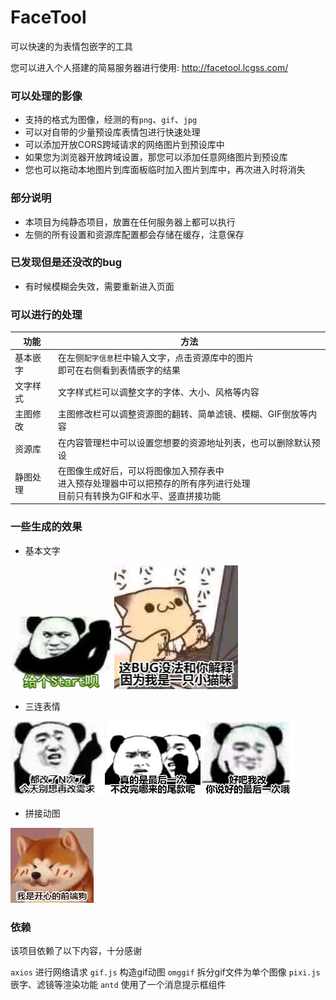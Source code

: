 # FaceTool
可以快速的为表情包嵌字的工具

您可以进入个人搭建的简易服务器进行使用:
http://facetool.lcgss.com/

### 可以处理的影像

 - 支持的格式为图像，经测的有`png`、`gif`、`jpg`
 - 可以对自带的少量预设库表情包进行快速处理
 - 可以添加开放CORS跨域请求的网络图片到预设库中
 - 如果您为浏览器开放跨域设置，那您可以添加任意网络图片到预设库
 - 您也可以拖动本地图片到库面板临时加入图片到库中，再次进入时将消失

### 部分说明

 - 本项目为纯静态项目，放置在任何服务器上都可以执行
 - 左侧的所有设置和资源库配置都会存储在缓存，注意保存

### 已发现但是还没改的bug

 - 有时候模糊会失效，需要重新进入页面


### 可以进行的处理

功能|方法
-|-
基本嵌字|在左侧`配字信息`栏中输入文字，点击资源库中的图片<br/>即可在右侧看到表情嵌字的结果
文字样式|文字样式栏可以调整文字的字体、大小、风格等内容
主图修改|主图修改栏可以调整资源图的翻转、简单滤镜、模糊、GIF倒放等内容
资源库|在内容管理栏中可以设置您想要的资源地址列表，也可以删除默认预设
静图处理|在图像生成好后，可以将图像加入预存表中<br/>进入预存处理器中可以把预存的所有序列进行处理<br/>目前只有转换为GIF和水平、竖直拼接功能


### 一些生成的效果

 - 基本文字

![](/img1.jpg)
![](/img2.jpg)

 - 三连表情

![](/img3.jpg)

 - 拼接动图

![](/img4.gif)

### 依赖
该项目依赖了以下内容，十分感谢

`axios` 进行网络请求
`gif.js` 构造gif动图
`omggif` 拆分gif文件为单个图像
`pixi.js` 嵌字、滤镜等渲染功能
`antd` 使用了一个消息提示框组件